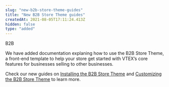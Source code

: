 ```yaml
---
slug: "new-b2b-store-theme-guides"
title: "New B2B Store Theme guides"
createdAt: 2021-08-05T17:11:24.413Z
hidden: false
type: "added"
---
```


<span class="badge" id="B2B">B2B</span>

We have added documentation explaning how to use the B2B Store Theme, a front-end template to help your store get started with VTEX’s core features for businesses selling to other businesses.

Check our new guides on [Installing the B2B Store Theme](https://developers.vtex.com/vtex-developer-docs/docs/installing-the-b2b-store-theme) and [Customizing the B2B Store Theme](https://developers.vtex.com/vtex-developer-docs/docs/customizing-the-b2b-store-theme) to learn more.

